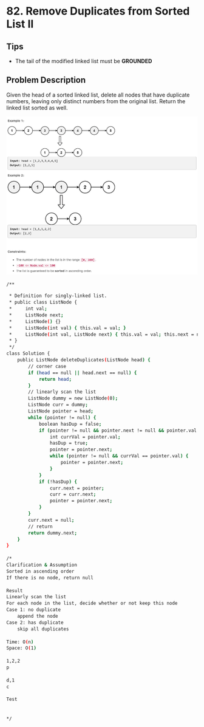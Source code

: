 # 82. Remove Duplicates from Sorted List II

## Tips

* The tail of the modified linked list must be **GROUNDED**



## Problem Description

Given the head of a sorted linked list, delete all nodes that have duplicate numbers, leaving only distinct numbers from the original list. Return the linked list sorted as well.

![](../.gitbook/assets/image.png)

```
/**
```

```bash
 * Definition for singly-linked list.
 * public class ListNode {
 *     int val;
 *     ListNode next;
 *     ListNode() {}
 *     ListNode(int val) { this.val = val; }
 *     ListNode(int val, ListNode next) { this.val = val; this.next = next; }
 * }
 */
class Solution {
    public ListNode deleteDuplicates(ListNode head) {
        // corner case
        if (head == null || head.next == null) {
            return head;
        }
        // linearly scan the list
        ListNode dummy = new ListNode(0);
        ListNode curr = dummy;
        ListNode pointer = head;
        while (pointer != null) {
            boolean hasDup = false;
            if (pointer != null && pointer.next != null && pointer.val == pointer.next.val) {
                int currVal = pointer.val;
                hasDup = true;
                pointer = pointer.next;
                while (pointer != null && currVal == pointer.val) {
                    pointer = pointer.next;
                }
            }
            if (!hasDup) {
                curr.next = pointer;
                curr = curr.next;
                pointer = pointer.next;
            }
        }
        curr.next = null;
        // return
        return dummy.next;
    }
}

/*
Clarification & Assumption
Sorted in ascending order
If there is no node, return null

Result
Linearly scan the list
For each node in the list, decide whether or not keep this node
Case 1: no duplicate
    append the node
Case 2: has duplicate
    skip all duplicates

Time: O(n)
Space: O(1)

1,2,2
p

d,1
c

Test


*/
```

